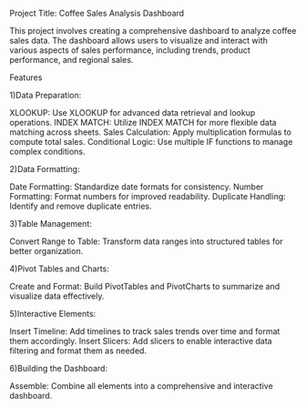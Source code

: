 Project Title:
Coffee Sales Analysis Dashboard

This project involves creating a comprehensive dashboard to analyze coffee sales data. The dashboard allows users to visualize and interact with various aspects of sales performance, including trends, product performance, and regional sales.

Features

1)Data Preparation:

XLOOKUP: Use XLOOKUP for advanced data retrieval and lookup operations.
INDEX MATCH: Utilize INDEX MATCH for more flexible data matching across sheets.
Sales Calculation: Apply multiplication formulas to compute total sales.
Conditional Logic: Use multiple IF functions to manage complex conditions.

2)Data Formatting:

Date Formatting: Standardize date formats for consistency.
Number Formatting: Format numbers for improved readability.
Duplicate Handling: Identify and remove duplicate entries.

3)Table Management:

Convert Range to Table: Transform data ranges into structured tables for better organization.

4)Pivot Tables and Charts:

Create and Format: Build PivotTables and PivotCharts to summarize and visualize data effectively.

5)Interactive Elements:

Insert Timeline: Add timelines to track sales trends over time and format them accordingly.
Insert Slicers: Add slicers to enable interactive data filtering and format them as needed.

6)Building the Dashboard:

Assemble: Combine all elements into a comprehensive and interactive dashboard.
